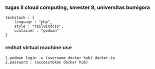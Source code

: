 ### tugas II cloud computing, smester 8, universitas bumigora

```
techstack : {
    language : "php",
    style : "tailwindcss",
    container : "podman"
}
```

### redhat virtual machine use 
```
1.podman login -u (username docker hub) docker.io
2.password : (accesstoken docker hub)
```
